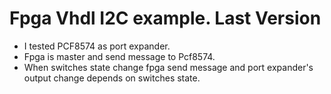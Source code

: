 # Fpga Vhdl I2C example. Last Version

- I tested PCF8574 as port expander.
- Fpga is master and send message to Pcf8574.
- When switches state change fpga send message and port expander's output change depends on switches state.


